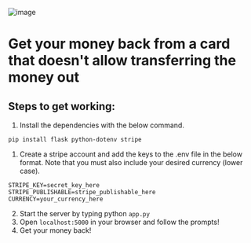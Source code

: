 ![image](https://www.dl.dropboxusercontent.com/s/zyuttvv6t3vb6o3/Screenshot%2019-01-05%17.55.11.png)

# Get your money back from a card that doesn't allow transferring the money out

## Steps to get working:
1. Install the dependencies with the below command.
```
pip install flask python-dotenv stripe
```
1. Create a stripe account and add the keys to the .env file in the below format. Note that you must also include your desired currency (lower case).
```
STRIPE_KEY=secret_key_here
STRIPE_PUBLISHABLE=stripe_publishable_here
CURRENCY=your_currency_here
```
2. Start the server by typing python `app.py`
3. Open `localhost:5000` in your browser and follow the prompts!
4. Get your money back!
